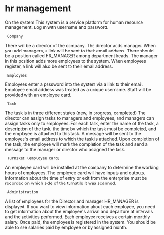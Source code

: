 # hr management

   On the system
This system is a service platform for human resource management. Log in with username and password.

     Company
There will be a director of the company.
The director adds manager.
When you add managers, a link will be sent to their email address.
There should be a position called HR_MANAGER among department heads.
The manager in this position adds more employees to the system. When employees register, a link will also be sent to their email address.

     Employees
Employees enter a password into the system via a link to their email.
Employee email address was treated as a unique username.
Staff will be provided with an employee card.

     Task
The task is in three different states (new, in progress, completed)
The director can assign tasks to managers and employees, and managers can assign tasks only to employees.
For each task, enter the name of the task, a description of the task, the time by which the task must be completed, and the employee is attached to this task.
A message will be sent to the employee's email address to which the task is attached.
Upon completion of the task, the employee will mark the completion of the task and send a message to the manager or director who assigned the task.

     Turniket (employee card)
An employee card will be installed at the company to determine the working hours of employees.
The employee card will have inputs and outputs.
Information about the time of entry or exit from the enterprise must be recorded on which side of the turnstile it was scanned.

     Administration
A list of employees for the Director and manager HR_MANAGER is displayed.
If you want to view information about each employee, you need to get information about the employee's arrival and departure at intervals and the activities performed.
Each employee receives a certain monthly salary.
Once paid, the employee is registered in the system.
You should be able to see salaries paid by employee or by assigned month.
